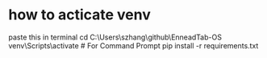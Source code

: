 # how to acticate venv
paste this in terminal
cd C:\Users\szhang\github\EnneadTab-OS
venv\Scripts\activate  # For Command Prompt
pip install -r requirements.txt
